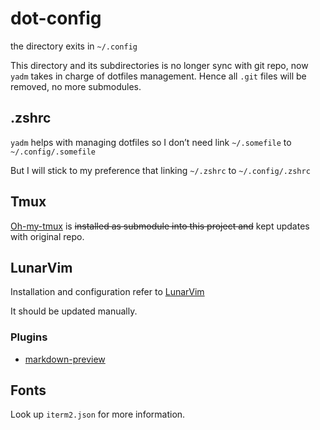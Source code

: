 # dot-config

the directory exits in `~/.config`

This directory and its subdirectories is no longer sync with git repo, now `yadm` takes in charge of dotfiles management. Hence all `.git` files will be removed, no more submodules.

## .zshrc

`yadm` helps with managing dotfiles so I don’t need link `~/.somefile` to `~/.config/.somefile`

But I will stick to my preference that linking `~/.zshrc` to `~/.config/.zshrc`

## Tmux

[Oh-my-tmux](https://github.com/gpakosz/.tmux) is ~~installed as submodule into this project and~~ kept updates with original repo.

## LunarVim

Installation and configuration refer to [LunarVim](https://github.com/ChristianChiarulli/LunarVim/)

It should be updated manually.

### Plugins

- [markdown-preview](https://github.com/iamcco/markdown-preview.nvim)


## Fonts

Look up `iterm2.json` for more information.
